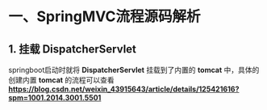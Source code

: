 # 一、SpringMVC流程源码解析

## 1. 挂载 **DispatcherServlet**

springboot启动时就将 **DispatcherServlet** 挂载到了内置的 **tomcat** 中，具体的创建内置 **tomcat** 的流程可以查看 **https://blog.csdn.net/weixin_43915643/article/details/125421616?spm=1001.2014.3001.5501**
